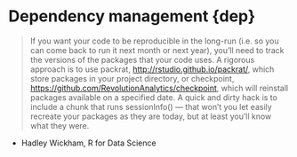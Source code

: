 # Dependency management {dep}

> If you want your code to be reproducible in the long-run (i.e. so you can come back to run it next month or next year), you’ll need to track the versions of the packages that your code uses. A rigorous approach is to use packrat, http://rstudio.github.io/packrat/, which store packages in your project directory, or checkpoint, https://github.com/RevolutionAnalytics/checkpoint, which will reinstall packages available on a specified date. A quick and dirty hack is to include a chunk that runs sessionInfo() — that won’t you let easily recreate your packages as they are today, but at least you’ll know what they were. 
- Hadley Wickham, R for Data Science
